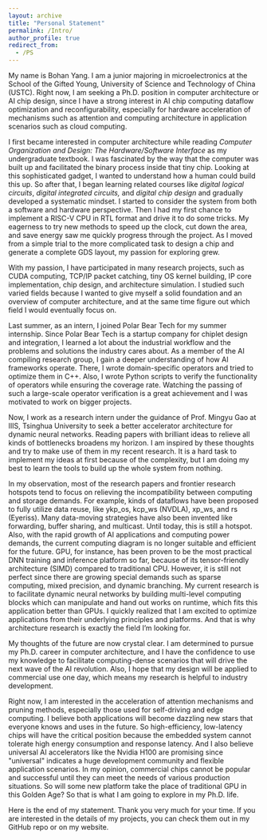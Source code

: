 ```yaml
---
layout: archive
title: "Personal Statement"
permalink: /Intro/
author_profile: true
redirect_from:
  - /PS
---
```


My name is Bohan Yang. I am a junior majoring in microelectronics at the School of the Gifted Young, University of Science and Technology of China (USTC). Right now, I am seeking a Ph.D. position in computer architecture or AI chip design, since I have a strong interest in AI chip computing dataflow optimization and reconfigurability, especially for hardware acceleration of mechanisms such as attention and computing architecture in application scenarios such as cloud computing.

I first became interested in computer architecture while reading *Computer Organization and Design: The Hardware/Software Interface* as my undergraduate textbook. I was fascinated by the way that the computer was built up and facilitated the binary process inside that tiny chip. Looking at this sophisticated gadget, I wanted to understand how a human could build this up. So after that, I began learning related courses like *digital logical circuits*, *digital integrated circuits,* and *digital chip design* and gradually developed a systematic mindset. I started to consider the system from both a software and hardware perspective. Then I had my first chance to implement a RISC-V CPU in RTL format and drive it to do some tricks. My eagerness to try new methods to speed up the clock, cut down the area, and save energy saw me quickly progress through the project. As I moved from a simple trial to the more complicated task to design a chip and generate a complete GDS layout, my passion for exploring grew.

With my passion, I have participated in many research projects,  such as CUDA computing, TCP/IP packet catching,  tiny OS kernel building, IP core implementation, chip design, and architecture simulation. I studied such varied fields because I wanted to give myself a solid foundation and an overview of computer architecture, and at the same time figure out which field I would eventually focus on. 

Last summer, as an intern, I joined Polar Bear Tech for my summer internship. Since Polar Bear Tech is a startup company for chiplet design and integration, I learned a lot about the industrial workflow and the problems and solutions the industry cares about. As a member of the AI compiling research group, I gain a deeper understanding of how AI frameworks operate. There, I wrote domain-specific operators and tried to optimize them in C++. Also, I wrote Python scripts to verify the functionality of operators while ensuring the coverage rate. Watching the passing of such a large-scale operator verification is a great achievement and I was motivated to work on bigger projects.

Now, I work as a research intern under the guidance of Prof. Mingyu Gao at IIIS, Tsinghua University to seek a better accelerator architecture for dynamic neural networks. Reading papers with brilliant ideas to relieve all kinds of bottlenecks broadens my horizon. I am inspired by these thoughts and try to make use of them in my recent research. It is a hard task to implement my ideas at first because of the complexity, but I am doing my best to learn the tools to build up the whole system from nothing.  

In my observation, most of the research papers and frontier research hotspots tend to focus on relieving the incompatibility between computing and storage demands. For example, kinds of dataflows have been proposed to fully utilize data reuse, like ykp_os, kcp_ws (NVDLA), xp_ws, and rs (Eyeriss). Many data-moving strategies have also been invented like forwarding, buffer sharing, and multicast. Until today, this is still a hotspot. Also, with the rapid growth of AI applications and computing power demands, the current computing diagram is no longer suitable and efficient for the future. GPU, for instance, has been proven to be the most practical DNN training and inference platform so far, because of its tensor-friendly architecture (SIMD) compared to traditional CPU. However, it is still not perfect since there are growing special demands such as sparse computing, mixed precision, and dynamic branching. My current research is to facilitate dynamic neural networks by building multi-level computing blocks which can manipulate and hand out works on runtime, which fits this application better than GPUs. I quickly realized that I am excited to optimize applications from their underlying principles and platforms. And that is why architecture research is exactly the field I’m looking for.

My thoughts of the future are now crystal clear. I am determined to pursue my Ph.D. career in computer architecture, and I have the confidence to use my knowledge to facilitate computing-dense scenarios that will drive the next wave of the AI revolution. Also, I hope that my design will be applied to commercial use one day, which means my research is helpful to industry development. 

Right now, I am interested in the acceleration of attention mechanisms and pruning methods, especially those used for self-driving and edge computing. I believe both applications will become dazzling new stars that everyone knows and uses in the future. So high-efficiency, low-latency chips will have the critical position because the embedded system cannot tolerate high energy consumption and response latency. And I also believe universal AI accelerators like the Nvidia H100 are promising since "universal" indicates a huge development community and flexible application scenarios. In my opinion, commercial chips cannot be popular and successful until they can meet the needs of various production situations. So will some new platform take the place of traditional GPU in this Golden Age? So that is what I am going to explore in my Ph.D. life.

Here is the end of my statement. Thank you very much for your time. If you are interested in the details of my projects, you can check them out in my GitHub repo or on my website.





